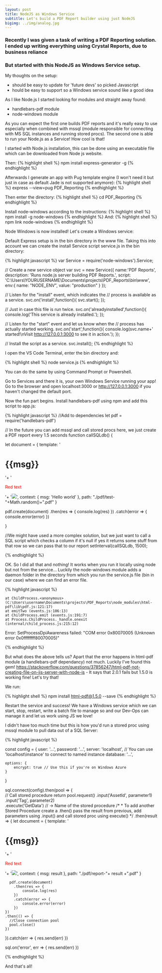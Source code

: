 ```yaml
---
layout: post
title: NodeJS as Windows Service
subtitle: Let's build a PDF Report builder using just NodeJS
bigimg: ../img/analog.jpg
---
```


### Recently I was given a task of writing a PDF Reporting solution. I ended up writing everything using Crystal Reports, due to business reliance
### But started with this NodeJS as Windows Service setup.

My thoughts on the setup:
- should be easy to update for 'future devs' so picked Javascript
- hould be easy to support so a Windows service sound like a good idea

As I like Node.js I started looking for modules and straight away found:
- handlebars-pdf module
- node-windows module

As you can expect the first one builds PDF reports and it's really easy to use especially when combined with mssql (module responsible
for connecting with MS SQL instances and running stored procs). The second one is able to run your Node.js as a Service! How cool is that!

I started with Node.js installation, this can be done using an executable file which can be downloaded from Node js website.

Then:
{% highlight shell %}
npm install express-generator -g
{% endhighlight %} 

Afterwards I generate an app with Pug template engine (I won't need it but just in case as default Jade is not supported anymore):
{% highlight shell %}
express --view=pug PDF_Reporting
{% endhighlight %} 

Then enter the directory:
{% highlight shell %}
cd PDF_Reporting
{% endhighlight %} 

Install node-windows according to the instructions:
{% highlight shell %}
npm install -g node-windows
{% endhighlight %} 
And:
{% highlight shell %}
npm link node-windows
{% endhighlight %} 

Node Windows is now installed! Let's create a Windows service:

Default Express setup is in the bin directory in the www file. Taking this into account we can create the install Service script service.js in the bin directory:

{% highlight javascript %}
var Service = require('node-windows').Service;

// Create a new service object
var svc = new Service({
  name:'PDF Reports',
  description: 'Runs node.js server building PDF Reports.',
  script: 'C:\\Users\\YOURUSERNAME\\Documents\\projects\\PDF_Reports\\bin\\www',
  env:{
    name: "NODE_ENV",
    value: "production"
  }
});

// Listen for the "install" event, which indicates the
// process is available as a service.
svc.on('install',function(){
  svc.start();
});

// Just in case this file is run twice.
svc.on('alreadyinstalled',function(){
  console.log('This service is already installed.');
});

// Listen for the "start" event and let us know when the
// process has actually started working.
svc.on('start',function(){
  console.log(svc.name+' started!\nVisit http://127.0.0.1:3000 to see it in action.');
});

// Install the script as a service.
svc.install();
{% endhighlight %} 

I open the VS Code Terminal, enter the bin directory and:

{% highlight shell %}
node service.js
{% endhighlight %} 

You can do the same by using Command Prompt or Powershell.

Go to Services and there it is, your own Windows Service running your app! Go to the browser and open localhost:3000 or http://127.0.0.1:3000 if you haven't changed the default port.

Now the fun part begins. Install handlebars-pdf using npm and add this script to app.js:

{% highlight javascript %}
//Add to dependencies
let pdf = require('handlebars-pdf')

// In the future you can add mssql and call stored procs here, we just create a PDF report every 1.5 seconds
function callSQLdb() {

  let document = {
      template: '<h1>{{msg}}</h1>'+
      '<p style="color:red">Red text</p>'+
      '<img src="https://archive.org/services/img/image" />',
      context: {
          msg: 'Hello world'
      },
      path: "./pdf/test-"+Math.random()+".pdf"
  }
   
  pdf.create(document)
    .then(res => {
        console.log(res)
    })
    .catch(error => {
        console.error(error)
    })

}

//We might have used a more complex solution, but we just want to call a SQL script which checks a column if it's null if yes it returns some stuff from that row so we can pass that to our report
setInterval(callSQLdb, 1500);

{% endhighlight %} 

OK. So I did all that and nothing! It works when you run it locally using node but not from the service... Luckily the node-windows module adds a daemon folder in the directory from which you run the service.js file (bin in our case) where we can find an error file.

{% highlight javascript %}

    at ChildProcess.<anonymous> (C:\Users\username\Documents\projects\PDF_Reports\node_modules\html-pdf\lib\pdf.js:121:17)
    at emitTwo (events.js:106:13)
    at ChildProcess.emit (events.js:191:7)
    at Process.ChildProcess._handle.onexit (internal/child_process.js:215:12)
Error: SetProcessDpiAwareness failed: "COM error 0x80070005  (Unknown error 0x0ffffffff80070005)"

{% endhighlight %} 

But what does the above tells us? Apart that the error happens in html-pdf module (a handlebars-pdf dependancy) not much. Luckily I've found this gem! 
https://stackoverflow.com/questions/37856247/html-pdf-not-creating-file-on-iis-server-with-node-js - It says that 2.0.1 fails but 1.5.0 is working fine! Let's try that!

We run:

{% highlight shell %}
npm install html-pdf@1.5.0 --save
{% endhighlight %} 

Restart the service and success! We have a Windows service which we can start, stop, restart, write a batch file to manage so and our Dev-Ops can manage it and let us work using JS we love! 

I didn't have too much time but this is how you'd run a stored proc using mssql module to pull data out of a SQL Server:

{% highlight javascript %}

const config = {
    user: '...',
    password: '...',
    server: 'localhost', // You can use 'localhost\\instance' to connect to named instance 
    database: '...',
 
    options: {
        encrypt: true // Use this if you're on Windows Azure 
    }
}

  sql.connect(config).then(pool => {	
      // Call stored procedure 
	  return pool.request()
	  .input('AssetId', parameter1)
	  .input('Tag', parameter2)	                     
	  .execute('GetData') // -> Name of the stored procedure
    /*
    * To add another Stored Procedure create a .then() pass the result from previous, add parameters using .input() and call stored proc using execute()
    */
    .then(result => {
	  let document = {
		  template: '<h1>{{msg}}</h1>'+
		  '<p style="color:red">Red text</p>'+
		  '<img src="https://archive.org/services/img/image" />',
		  context: {
			  msg: result
		  },
		  path: "./pdf/report-"+ result +".pdf"
	  }
	   
	  pdf.create(document)
		.then(res => {
			console.log(res)
		})
		.catch(error => {
			console.error(error)
		})
    })
    .then(() => {
      //Close connection pool
      pool.close()
    })
  }).catch(err => {
	  res.send(err)
  })
  
  sql.on('error', err => {
      res.send(err)
  })

{% endhighlight %}

And that's all!
